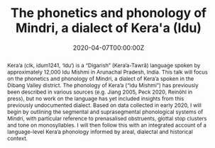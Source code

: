 ---
abstract: Kera’a (clk, idum1241, ‘Idu‘) is a “Digarish” (Kera’a-Tawrã) language spoken by approximately 12,000 Idu Mishmi in Arunachal Pradesh, India. This talk will focus on the phonetics and phonology of Mindri, a dialect of Kera’a spoken in the Dibang Valley district. The phonology of Kera’a (“Idu Mishmi”) has previously been described in various sources (e.g. Jiang 2005, Peck 2020, Reinöhl in press), but no work on the language has yet included insights from this previously undocumented dialect. Based on data collected in early 2020, I will begin by outlining the segmental and suprasegmental phonological systems of Mindri, with particular reference to prenasalised obstruents, glottal stop clusters and tone on monosyllables. I will then follow this with an integrated account of a language-level Kera’a phonology informed by areal, dialectal and historical context.
authors:
- admin
date: "2020-04-07T00:00:00Z"
doi: ""
#featured: false
#image:
#  caption: 'Image credit: #[**Unsplash**](https://unsplash.com/photos/s9CC2SKySJM)'
#  focal_point: ""
#  preview_only: false
#links:
#- name: Custom Link
#  url: http://example.org
#projects:
#- internal-project
publication: "International Conference on Sino-Tibetan Languages and Linguistics 53, University of North Texas"
publication_short: "ICSTLL53"
publication_types:
- "8"
publishDate: "2017-01-01T00:00:00Z"
#slides: example
summary: This talk will focus on the phonetics and phonology of Mindri, a dialect of Kera’a spoken in the Dibang Valley district.
tags:
- Kera'a
- phonology
- Trans-Himalayan
title: The phonetics and phonology of Mindri, a dialect of Kera'a (Idu)
#url_code: '#'
#url_dataset: '#'
#url_pdf: http://arxiv.org/pdf/1512.04133v1
#url_poster: '#'
#url_project: ""
#url_slides: ""
#url_source: '#'
url_video: 'https://www.youtube.com/watch?v=BQdzfjKntxc'
---